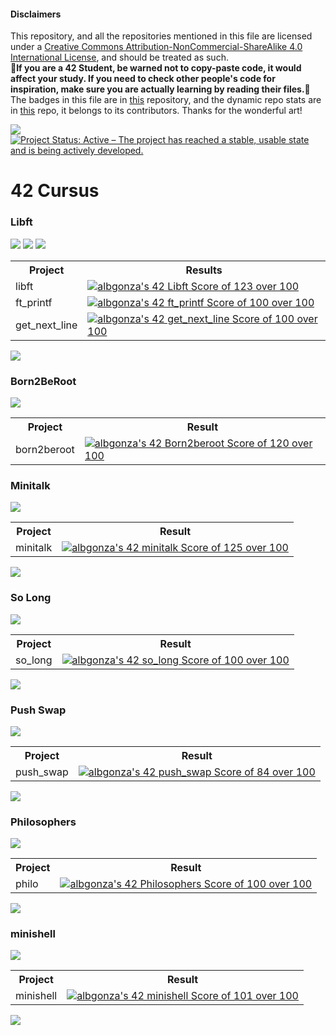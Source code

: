 <h4>Disclaimers</h4>
This repository, and all the repositories mentioned in this file are licensed under a <a href="http://creativecommons.org/licenses/by-nc-sa/4.0/">Creative Commons Attribution-NonCommercial-ShareAlike 4.0 International License</a>, and should be treated as such.<br>
<b>🚨If you are a 42 Student, be warned not to copy-paste code, it would affect your study. If you need to check other people's code for inspiration, make sure you are actually learning by reading their files.🚨</b>
The badges in this file are in <a href="https://github.com/byaliego/42-project-badges">this</a> repository, and the dynamic repo stats are in <a href="https://github.com/anuraghazra/github-readme-stats">this</a> repo, it belongs to its contributors. Thanks for the wonderful art!
<p float="left">
  <a href="https://creativecommons.org/licenses/by-nc-sa/4.0/"><img src="https://licensebuttons.net/l/by-nc-sa/4.0/88x31.png"></a><a href="https://www.repostatus.org/#active"><img src="https://www.repostatus.org/badges/latest/active.svg" alt="Project Status: Active – The project has reached a stable, usable state and is being actively developed."></a>
</p>
<h1>42 Cursus</h1>
<h3>Libft</h3>
<p float="left">
  <img src="https://raw.githubusercontent.com/byaliego/42-project-badges/main/badges/libftm.png">
  <img src="https://raw.githubusercontent.com/byaliego/42-project-badges/main/badges/ft_printfn.png">
  <img src="https://raw.githubusercontent.com/byaliego/42-project-badges/main/badges/get_next_linen.png">
</p>
<table>
  <tr>
    <th>Project</th>
    <th>Results</th>
  </tr>
  <tr>
    <td>libft</td>
    <td><a href="https://github.com/JaeSeoKim/badge42"><img src="https://badge42.vercel.app/api/v2/cl24yatre003009laqebzjpyg/project/2565943" alt="albgonza's 42 Libft Score of 123 over 100" /></a></td>
  </tr>
  <tr>
    <td>ft_printf</td>
    <td><a href="https://github.com/JaeSeoKim/badge42"><img src="https://badge42.vercel.app/api/v2/cl24yatre003009laqebzjpyg/project/2590986" alt="albgonza's 42 ft_printf Score of 100 over 100" /></a></td>
  </tr>
  <tr>
    <td>get_next_line</td>
    <td><a href="https://github.com/JaeSeoKim/badge42"><img src="https://badge42.vercel.app/api/v2/cl24yatre003009laqebzjpyg/project/2597848" alt="albgonza's 42 get_next_line Score of 100 over 100" /></a></td>
  </tr>
 </table>
<a href="https://github.com/silvericarus/42libft"><img src="https://github-readme-stats.vercel.app/api/pin/?username=silvericarus&repo=42libft"></a>
<h3>Born2BeRoot</h3>
<p float="left">
  <img src="https://raw.githubusercontent.com/byaliego/42-project-badges/main/badges/born2berootm.png">
 </p>
<table>
  <tr>
    <th>Project</th>
    <th>Result</th>
  </tr>
  <tr>
    <td>born2beroot</td>
    <td><a href="https://github.com/JaeSeoKim/badge42"><img src="https://badge42.vercel.app/api/v2/cl24yatre003009laqebzjpyg/project/2586906" alt="albgonza's 42 Born2beroot Score of 120 over 100" /></a></td>
  </tr>
</table>
<h3>Minitalk</h3>
<img src="https://raw.githubusercontent.com/byaliego/42-project-badges/main/badges/minitalkm.png">
<table>
  <tr>
    <th>Project</th>
    <th>Result</th>
  </tr>
  <tr>
    <td>minitalk</td>
    <td><a href="https://github.com/JaeSeoKim/badge42"><img src="https://badge42.vercel.app/api/v2/cl24yatre003009laqebzjpyg/project/2773700" alt="albgonza's 42 minitalk Score of 125 over 100" /></a></td>
  </tr>
</table>
<a href="https://github.com/silvericarus/42minitalk"><img src="https://github-readme-stats.vercel.app/api/pin/?username=silvericarus&repo=42minitalk"></a>
<h3>So Long</h3>
<img src="https://raw.githubusercontent.com/byaliego/42-project-badges/main/badges/so_longn.png">
<table>
  <tr>
    <th>Project</th>
    <th>Result</th>
  </tr>
  <tr>
    <td>so_long</td>
    <td><a href="https://github.com/JaeSeoKim/badge42"><img src="https://badge42.vercel.app/api/v2/cl24yatre003009laqebzjpyg/project/2695479" alt="albgonza's 42 so_long Score of 100 over 100" /></a></td>
  </tr>
</table>
<a href="https://github.com/silvericarus/42so_long"><img src="https://github-readme-stats.vercel.app/api/pin/?username=silvericarus&repo=42so_long"></a>
<h3>Push Swap</h3>
<img src="https://raw.githubusercontent.com/byaliego/42-project-badges/main/badges/push_swapn.png">
<table>
  <tr>
    <th>Project</th>
    <th>Result</th>
  </tr>
  <tr>
    <td>push_swap</td>
    <td><a href="https://github.com/JaeSeoKim/badge42"><img src="https://badge42.vercel.app/api/v2/cl24yatre003009laqebzjpyg/project/2661891" alt="albgonza's 42 push_swap Score of 84 over 100" /></a></td>
  </tr>
</table>
<a href="https://github.com/silvericarus/42push_swap"><img src="https://github-readme-stats.vercel.app/api/pin/?username=silvericarus&repo=42push_swap"></a>
<h3>Philosophers</h3>
<img src="https://raw.githubusercontent.com/byaliego/42-project-badges/main/badges/philosophersn.png">
<table>
  <tr>
    <th>Project</th>
    <th>Result</th>
  </tr>
  <tr>
    <td>philo</td>
    <td><a href="https://github.com/JaeSeoKim/badge42"><img src="https://badge42.vercel.app/api/v2/cl24yatre003009laqebzjpyg/project/3063142" alt="albgonza's 42 Philosophers Score of 100 over 100" /></a></td>
  </tr>
</table> 
<a href="https://github.com/silvericarus/42philo"><img src="https://github-readme-stats.vercel.app/api/pin/?username=silvericarus&repo=42philo"></a>
<h3>minishell</h3>
<img src="https://github.com/byaliego/42-project-badges/blob/main/badges/minishelln.png">
<table>
  <tr>
    <th>Project</th>
    <th>Result</th>
  </tr>
  <tr>
    <td>minishell</td>
    <td><a href="https://github.com/JaeSeoKim/badge42"><img src="https://badge42.vercel.app/api/v2/cl24yatre003009laqebzjpyg/project/3097874" alt="albgonza's 42 minishell Score of 101 over 100" /></a></td>
  </tr>
</table>
<a href="https://github.com/silvericarus/42minishell"><img src="https://github-readme-stats.vercel.app/api/pin/?username=silvericarus&repo=42minishell"></a>
